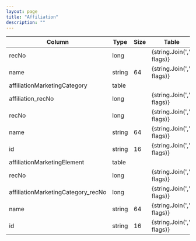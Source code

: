 ```yaml
---
layout: page
title: "Affiliation"
description: ""
---
```




| Column | Type | Size | Table | Description |
| ------ | ---- | ---- | ----- | ----------- |
| recNo | long |  | {string.Join(',', flags)} | affiliation | 
| name | string | 64 | {string.Join(',', flags)} | affiliation | 
| affiliationMarketingCategory  | table |  |  |  | 
| affiliation_recNo | long |  | {string.Join(',', flags)} | affiliationMarketingCategory | 
| recNo | long |  | {string.Join(',', flags)} | affiliationMarketingCategory | 
| name | string | 64 | {string.Join(',', flags)} | affiliationMarketingCategory | 
| id | string | 16 | {string.Join(',', flags)} | affiliationMarketingCategory | 
| affiliationMarketingElement  | table |  |  | affiliation | 
| recNo | long |  | {string.Join(',', flags)} | affiliationMarketingElement | 
| affiliationMarketingCategory_recNo | long |  | {string.Join(',', flags)} | affiliationMarketingElement | 
| name | string | 64 | {string.Join(',', flags)} | affiliationMarketingElement | 
| id | string | 16 | {string.Join(',', flags)} | affiliationMarketingElement | 


